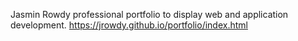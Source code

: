 
Jasmin Rowdy professional portfolio to display web and application development. https://jrowdy.github.io/portfolio/index.html
